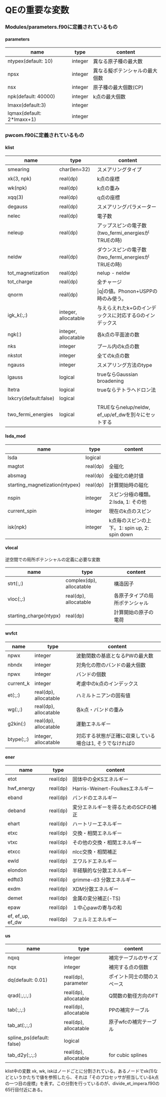 #  QEの重要な変数

### Modules/parameters.f90に定義されているもの

#### parameters

| name                      | type    | content                        |
| ------------------------- | ------- | ------------------------------ |
| ntypex(default:  10)      | integer | 異なる原子種の最大数           |
| npsx                      | integer | 異なる擬ポテンシャルの最大個数 |
| nsx                       | integer | 原子種の最大個数(CP)           |
| npk(default: 40000)       | integer | k点の最大個数                  |
| lmaxx(default:3)          | integer |                                |
| lqmax(default: 2*lmaxx+1) | integer |                                |

### pwcom.f90に定義されているもの

#### klist

| name                  | type                 | content                                                |
| --------------------- | -------------------- | ------------------------------------------------------ |
| smearing              | char(len=32)         | スメアリングタイプ                                     |
| xk(3,  npk)           | real(dp)             | k点の座標                                              |
| wk(npk)               | real(dp)             | k点の重み                                              |
| xqq(3)                | real(dp)             | q点の座標                                              |
| degauss               | real(dp)             | スメアリングパラメーター                               |
| nelec                 | real(dp)             | 電子数                                                 |
| neleup                | real(dp)             | アップスピンの電子数(two_fermi_energiesがTRUEの時)     |
| neldw                 | real(dp)             | ダウンスピンの電子数(two_fermi_energiesがTRUEの時)     |
| tot_magnetization     | real(dp)             | nelup - neldw                                          |
| tot_charge            | real(dp)             | 全チャージ                                             |
| qnorm                 | real(dp)             | \|q\|の値。Phonon+USPPの時のみ使う。                   |
| igk_k(:,:)            | integer, allocatable | 与えらえれたk+Gのインデックスに対応するGのインデックス |
| ngk(:)                | integer, allocatable | 各k点の平面波の数                                      |
| nks                   | integer              | プール内のk点の数                                      |
| nkstot                | integer              | 全てのk点の数                                          |
| ngauss                | integer              | スメアリング方法のtype                                 |
| lgauss                | logical              | trueならGaussian broadening                            |
| ltetra                | logical              | trueならテトラへドロン法                               |
| lxkcry(default:false) | logical              |                                                        |
| two_fermi_energies    | logical              | TRUEならnelup/neldw, ef_up/ef_dwを別々にセットする     |

#### lsda_mod

| name                           | type     | content                                       |
| ------------------------------ | -------- | --------------------------------------------- |
| lsda                           | logical  |                                               |
| magtot                         | real(dp) | 全磁化                                        |
| absmag                         | real(dp) | 全磁化の絶対値                                |
| starting_magnetization(ntypex) | real(dp) | 計算開始時の磁化                              |
| nspin                          | integer  | スピン分極の種類。2:lsda, 1: その他           |
| current_spin                   | integer  | 現在のk点のスピン                             |
| isk(npk)                       | integer  | k点毎のスピンの上下。1: spin up, 2: spin down |

#### vlocal

逆空間での局所ポテンシャルの定義に必要な変数

| name                   | type                     | content                        |
| ---------------------- | ------------------------ | ------------------------------ |
| strt(:,:)              | complex(dp), allocatable | 構造因子                       |
| vloc(:,:)              | real(dp), allocatable    | 各原子タイプの局所ポテンシャル |
| starting_charge(ntypx) | real(dp)                 | 計算開始の原子の電荷           |

#### wvfct

| name       | type                  | content                                                  |
| ---------- | --------------------- | -------------------------------------------------------- |
| npwx       | integer               | 波動関数の基底となるPWの最大数                           |
| nbndx      | integer               | 対角化の際のバンドの最大個数                             |
| npwx       | integer               | バンドの個数                                             |
| current_k  | integer               | 考慮中のk点のインデックス                                |
| et(:,:)    | real(dp), allocatable | ハミルトニアンの固有値                                   |
| wg(:,:)    | real(dp), allocatable | 各k点・バンドの重み                                      |
| g2kin(:)   | real(dp), allocatable | 運動エネルギー                                           |
| btype(:,:) | integer, allocatable  | 対応する状態が正確に収束している場合は1, そうでなければ0 |

#### ener

| name             | type     | content                             |
| ---------------- | -------- | ----------------------------------- |
| etot             | real(dp) | 固体中の全KSエネルギー              |
| hwf_energy       | real(dp) | Harris-Weinert-Foulkesエネルギー    |
| eband            | real(dp) | バンドのエネルギー                  |
| deband           | real(dp) | 変分エネルギーを得るためのSCFの補正 |
| ehart            | real(dp) | ハートリーエネルギー                |
| etxc             | real(dp) | 交換・相関エネルギー                |
| vtxc             | real(dp) | その他の交換・相関エネルギー        |
| etxcc            | real(dp) | nlcc交換・相関補正                  |
| ewld             | real(dp) | エワルドエネルギー                  |
| elondon          | real(dp) | 半経験的な分散エネルギー            |
| edftd3           | real(dp) | grimme-d3 分散エネルギー            |
| exdm             | real(dp) | XDM分散エネルギー                   |
| demet            | real(dp) | 金属の変分補正(-TS)                 |
| epaw             | real(dp) | １中心pawの寄与の和                 |
| ef, ef_up, ef_dw | real(dp) | フェルミエネルギー                  |

#### us

| name                      | type                  | content                    |
| ------------------------- | --------------------- | -------------------------- |
| nqxq                      | integer               | 補完テーブルのサイズ       |
| nqx                       | integer               | 補完する点の個数           |
| dq(default: 0.01)         | real(dp), parameter   | ポイント同士の間のスペース |
| qrad(:,:,:,:)             | real(dp), allocatable | Q関数の動径方向のFT        |
| tab(:,:,:)                | real(dp), allocatable | PPの補完テーブル           |
| tab_at(:,:,:)             | real(dp), allocatable | 原子wfcの補完テーブル      |
| spline_ps(default: false) | logical               |                            |
| tab_d2y(:,:,:)            | real(dp), allocatable | for cubic splines          |



klist中の変数 xk, wk, iskはノードごとに分割されている。あるノードでxk(1)などというかたちで値を参照したら、それは「そのプロセッサが担当しているk点の一つ目の座標」を表す。この分割を行っているのが、divide_et_impera.f90の65行目付近にある。